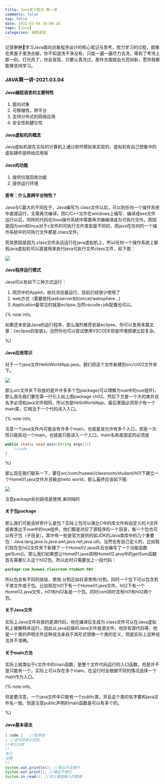 ```yaml
---
title: Java学习笔记-第一讲
comments: false
top: false
date: 2021-03-04 16:09:18
tags: [Java]
categories: 编程语言
---
```


记录翀翀🧐学习Java面向对象程序设计的核心笔记与思考，努力学习的过程，就像在黑屋子里洗衣服，你不知道洗干净没有，只能一遍一遍尽力去洗，等到了考场上那一刻，灯光亮了，你会发现，只要认真洗过，那件衣服就会光亮如新，愿你我都能够坚持学习。

<!-- more -->

### JAVA第一讲-2021.03.04

#### Java编程语言的主要特性

1. 面向对象
2. 可移植性，跨平台
3. 支持分布式的网络应用
4. 安全性和健壮性

#### Java虚拟机的概念

Java虚拟机是在实际的计算机上通过软件模拟来实现的，虚拟机有自己想象中的虚拟硬件提供给应用层

#### Java的功能

1. 提供垃圾回收功能
2. 提供运行环境

#### 思考：什么是跨平台特性？

Java与C最大的不同在于，Java编写为.class文件以后，可以到任何一个操作系统中直接运行，无需再次编译。而C/C++文件在windows上编写、编译成exe文件运行以后，同样的代码在linux操作系统中需要再次编编译成为可执行文件。原因是因为win和linux对于c文件的可执行文件类型是不同的，而java在任何的一个操作系统中的可执行文件都是.class文件。

究其原因是因为.class文件永远运行在java虚拟机上，所以任何一个操作系统上都有java虚拟机可以直接用来执行java可执行文件class文件，如下图：

![](https://gitee.com/Langwenchong/figure-bed/raw/master/20210305155215.png)

#### Java程序运行模式

Java可以有如下三种方式运行：

1. 网页中的Applet，依托浏览器运行，目前已经很少使用了
2. web方式（需要依托webserver如tomcat/websphere...)
3. Application最常见的就是eclipse,当然vscode+jdk配置也可以。

{% note info, 

如果还未安装Java的运行程序，那么强烈推荐安装eclipse，你可以食用本篇文章：《eclipse的安装》。当然你也可以尝试使用VSCODE但是环境搭建比较复杂。

%} 

#### Java应用常识

对于一个java文件HelloWorldApp.java，我们将这个文件新建到src/ch02文件夹下。

![](https://gitee.com/Langwenchong/figure-bed/raw/master/20210305161151.png)

那么src文件夹下存放的是许许多多个包package(可以理解为vue中的vue组件)，那么首先我们要在第一行引入如上图package ch02。然后下方是一个大的类并且名字必须和java文件相同，所以也是HelloWorldApp。最后里面必须至少有一个main类，它相当于一个代码进入入口。

{% note info, 

注意一个java文件内可能会有许多个main，也就是说允许有多个入口，但是一次性只能启动一个main，也就是只能进入一个入口。main名称是固定的必须是

```java
public static void main(String args[]){
	//code
}
```

%} 

那么现在我们联系一下，要在src/com/huawei/classroom/student/h01下建立一个Home01.java文件并且输出hello world，那么最终应该如下图:

![](https://gitee.com/Langwenchong/figure-bed/raw/master/20210305161747.png)

注意package处的路径是使用.来间隔的

#### 关于包package

那么我们可能会好奇什么是包？实际上包可以类比C中的库文件和自定义的.h文件或者类比于vue中的vue组件，他们都是对应了源程序的一个目录，每一个包也可以有子包（子目录）。其中有一些是官方提供的如JDK的Java类库中的几个重要包：Java.lang,java.io,java.awt,java.net,java.util。当然也有自己定义的，比如我们现在在h02文件夹下新建了一个Home02.java并且也编写了一个功能函数getSum()。那么我们如果想让Home01.java调用Home02.java中的getSum函数首先需要引入这个h02包，所以此时只需要加上一段代码：

```java
package com.huawei.classroom.student.h02
```

所以包会有不同的层级，使用.分割正如目录使用/分割。同时一个包下可以包含若干类文件或子包。比如现在h01下有一个Home01.java文件，h02下有一个Home02.java文件，h01和h02各是一个包。同时com同时含有h01和h02两个包。

#### 关于Java文件

实际上Java文件存放的是源代码，他在编译后生成为.class文件可以在Java虚拟机上被解释并运行。因此以.java后缀的Java文件是源文件，他存有源代码等，他是一个类的声明文件这种说法来自于其形式很像一个类的定义，但是实际上这种说法并不准确。

#### 关于main方法

实际上就类似于c文件中的main函数，是整个文件代码运行的入口函数，但是并不是只能有一个，实际上可以存在多个main，在运行时会根据不同的情况选择一个main作为入口。

{% note info, 

但是要注意，一个java文件中只能有一个public类，并且这个类的名字要和java文件名一致。但是注意public声明的main函数是可以有多个的。

%} 

#### Java基本语法

```java
{ code }   //程序段
; //语句结束必须加
//单行注释
/*
多行
注释
*/
System.out.println(); //输出并且换行
System.out.print(); //输出不换行
System.in.read(); //读入键盘输入的数据
```
